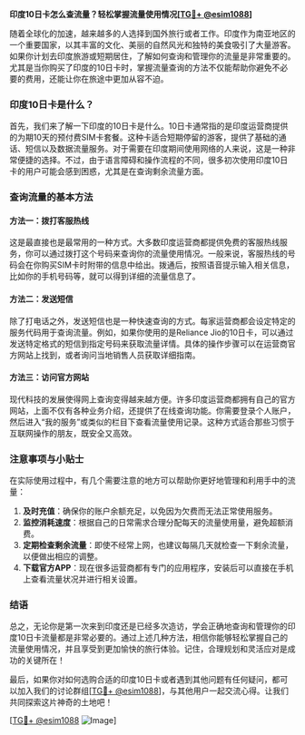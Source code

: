 **印度10日卡怎么查流量？轻松掌握流量使用情况[[TG💪+ @esim1088](https://t.me/s/esim1088)]**

随着全球化的加速，越来越多的人选择到国外旅行或者工作。印度作为南亚地区的一个重要国家，以其丰富的文化、美丽的自然风光和独特的美食吸引了大量游客。如果你计划去印度旅游或短期居住，了解如何查询和管理你的流量是非常重要的。尤其是当你购买了印度的10日卡时，掌握流量查询的方法不仅能帮助你避免不必要的费用，还能让你在旅途中更加从容不迫。

### 印度10日卡是什么？

首先，我们来了解一下印度的10日卡是什么。10日卡通常指的是印度运营商提供的为期10天的预付费SIM卡套餐。这种卡适合短期停留的游客，提供了基础的通话、短信以及数据流量服务。对于需要在印度期间使用网络的人来说，这是一种非常便捷的选择。不过，由于语言障碍和操作流程的不同，很多初次使用印度10日卡的用户可能会感到困惑，尤其是在查询剩余流量方面。

### 查询流量的基本方法

#### 方法一：拨打客服热线
这是最直接也是最常用的一种方式。大多数印度运营商都提供免费的客服热线服务，你可以通过拨打这个号码来查询你的流量使用情况。一般来说，客服热线的号码会在你购买SIM卡时附带的信息中给出。拨通后，按照语音提示输入相关信息，比如你的手机号码等，就可以得到详细的流量信息了。

#### 方法二：发送短信
除了打电话之外，发送短信也是一种快速查询的方式。每家运营商都会设定特定的服务代码用于查询流量。例如，如果你使用的是Reliance Jio的10日卡，可以通过发送特定格式的短信到指定号码来获取流量详情。具体的操作步骤可以在运营商官方网站上找到，或者询问当地销售人员获取详细指南。

#### 方法三：访问官方网站
现代科技的发展使得网上查询变得越来越方便。许多印度运营商都拥有自己的官方网站，上面不仅有各种业务介绍，还提供了在线查询功能。你需要登录个人账户，然后进入“我的服务”或类似的栏目下查看流量使用记录。这种方式适合那些习惯于互联网操作的朋友，既安全又高效。

### 注意事项与小贴士

在实际使用过程中，有几个需要注意的地方可以帮助你更好地管理和利用手中的流量：

1. **及时充值**：确保你的账户余额充足，以免因为欠费而无法正常使用服务。
2. **监控消耗速度**：根据自己的日常需求合理分配每天的流量使用量，避免超额消费。
3. **定期检查剩余流量**：即使不经常上网，也建议每隔几天就检查一下剩余流量，以便做出相应的调整。
4. **下载官方APP**：现在很多运营商都有专门的应用程序，安装后可以直接在手机上查看流量状况并进行相关设置。

### 结语

总之，无论你是第一次来到印度还是已经多次造访，学会正确地查询和管理你的印度10日卡流量都是非常必要的。通过上述几种方法，相信你能够轻松掌握自己的流量使用情况，并且享受到更加愉快的旅行体验。记住，合理规划和灵活应对是成功的关键所在！

最后，如果你对如何选购合适的印度10日卡或者遇到其他问题有任何疑问，都可以加入我们的讨论群组[[TG💪+ @esim1088](https://t.me/s/esim1088)]，与其他用户一起交流心得。让我们共同探索这片神奇的土地吧！

[[TG💪+ @esim1088](https://t.me/s/esim1088) ![Image](https://i.postimg.cc/4NQfJmqS/Snipaste-2025-05-13-00-14-12.png)]